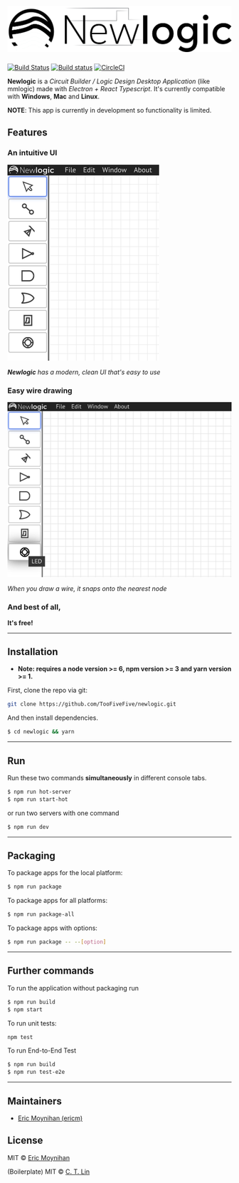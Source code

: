 # ![newlogic](assets/logo.png?raw=true)

[![Build Status](https://travis-ci.com/ericm/newlogic.svg?branch=master)](https://travis-ci.com/ericm/newlogic)
[![Build status](https://ci.appveyor.com/api/projects/status/x4i8jalu9yf8ioa5/branch/master?svg=true)](https://ci.appveyor.com/project/ericm/newlogic/branch/master)
[![CircleCI](https://circleci.com/gh/ericm/newlogic.svg?style=svg)](https://circleci.com/gh/ericm/newlogic)


**Newlogic** is a *Circuit Builder / Logic Design Desktop Application* (like mmlogic) made with *Electron + React Typescript*. It's currently compatible with **Windows**, **Mac** and **Linux**.

**NOTE**: This app is currently in development so functionality is limited.

## Features

### An intuitive UI
![](assets/screenshot_menu.png?raw=true)

***Newlogic** has a modern, clean UI that's easy to use*

### Easy wire drawing
![](assets/screenshot_ui.gif?raw=true)

*When you draw a wire, it snaps onto the nearest node*

### And best of all,
**It's free!**

---

## Installation

- **Note: requires a node version >= 6, npm version >= 3 and yarn version >= 1.**

First, clone the repo via git:

```bash
git clone https://github.com/TooFiveFive/newlogic.git
```

And then install dependencies.

```bash
$ cd newlogic && yarn
```

---

## Run

Run these two commands **simultaneously** in different console tabs.

```bash
$ npm run hot-server
$ npm run start-hot
```

or run two servers with one command

```bash
$ npm run dev
```

---

## Packaging

To package apps for the local platform:

```bash
$ npm run package
```

To package apps for all platforms:

```bash
$ npm run package-all
```

To package apps with options:

```bash
$ npm run package -- --[option]
```

---

## Further commands

To run the application without packaging run

```bash
$ npm run build
$ npm start
```

To run unit tests:
```bash
npm test
```

To run End-to-End Test

```bash
$ npm run build
$ npm run test-e2e
```

---

## Maintainers

- [Eric Moynihan (ericm)](https://github.com/ericm)

## License
MIT © [Eric Moynihan](https://github.com/TooFiveFive)

(Boilerplate) MIT © [C. T. Lin](https://github.com/chentsulin)
